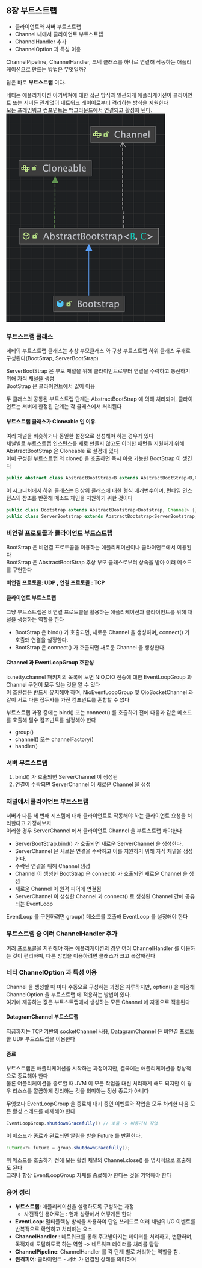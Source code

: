 ## 8장 부트스트랩
- 클라이언트와 서버 부트스트랩
- Channel 내에서 클라이언트 부트스트랩
- ChannelHandler 추가
- ChannelOption 과 특성 이용

ChannelPipeline, ChannelHandler, 코덱 클래스를 하나로 연결해 작동하는 애플리케이션으로 만드는 방법은 무엇일까? <br>

답은 바로 **부트스트랩** 이다.<br>

네티는 애플리케이션 아키텍쳐에 대한 접근 방식과 일관되게 애플리케이션이 클라이언트 또는 서버든 관계없이 네트워크 레이어로부터 격리하는 방식을 지원한다 <br>
모든 프레임워크 컴포넌트는 백그라운드에서 연결되고 활성화 된다.<br>
![img_11.png](image/img_11.png)<br>

### 부트스트랩 클래스
네티의 부트스트랩 클래스는 추상 부모클래스 와 구상 부트스트랩 하위 클래스 두개로 구성된다(BootStrap, ServerBootStrap) <br>

ServerBootStrap 은 부모 채널을 위해 클라이언트로부터 연결을 수락하고 통신하기 위해 자식 채널을 생성 <br>
BootStrap 은 클라이언트에서 많이 이용 <br>

두 클래스의 공통된 부트스트랩 단계는 AbstractBootStrap 에 의해 처리되며, 클라이언트는 서버에 한정된 단계는 각 클래스에서 처리된다 <br>

#### 부트스트랩 클래스가 Cloneable 인 이유
여러 채널을 비슷하거나 동일한 설정으로 생성해야 하는 경우가 있다 <br>
채널별로 부트스트랩 인스턴스를 새로 만들지 않고도 이러한 패턴을 지원하기 위해 AbstractBootStrap 은 Cloneable 로 설정돼 있다 <br>
이미 구성된 부트스트랩 의 clone() 을 호출하면 즉시 이용 가능한 BootStrap 이 생긴다
```java
public abstract class AbstractBootStrap<B extends AbstractBootStrap<B,C>, C extends Channel>
```

이 시그니처에서 하위 클래스는 B 상위 클래스에 대한 형식 매개변수이며, 런타임 인스턴스의 참조를 반환해 메소드 체인을 지원하기 위한 것이다 <br>
```java
public class Bootstrap extends AbstractBootstrap<Bootstrap, Channel> {}
public class ServerBootstrap extends AbstractBootstrap<ServerBootstrap, ServerChannel> {}
```

### 비연결 프로토콜과 클라이언트 부트스트랩
BootStrap 은 비연결 프로토콜을 이용하는 애플리케이션이나 클라이언트에서 이용된다 <br>
BootStrap 은 AbstractBootStrap 추상 부모 클래스로부터 상속을 받아 여러 메소드를 구현한다 <br>

**비연결 프로토콜: UDP , 연결 프로토콜 : TCP**

#### 클라이언트 부트스트랩 <br>
그냥 부트스트랩은 비연결 프로토콜을 활용하는 애플리케이션과 클라이언트를 위해 채널을 생성하는 역할을 한다 <br>
- BootStrap 은 bind() 가 호출되면, 새로운 Channel 을 생성하며, connect() 가 호출돼 연결을 설정한다.
- BootStrap 은 connect() 가 호출되면 새로운 Channel 을 생성한다.

#### Channel 과 EventLoopGroup 호환성
io.netty.channel 패키지의 목록에 보면 NIO,OIO 전송에 대한 EventLoopGroup 과 Channel 구현이 모두 있는 것을 알 수 있다 <br>
이 호환성은 반드시 유지해야 하며, NioEventLoopGroup 및 OioSocketChannel 과 같이 서로 다른 접두사를 가진 컴포넌트를 혼합할 수 없다 <br>

부트스트랩 과정 중에는 bind() 또는 connect() 를 호출하기 전에 다음과 같은 메소드를 호출해 필수 컴포넌트를 설정해야 한다 
- group()
- channel() 또는 channelFactory()
- handler()

### 서버 부트스트랩
1) bind() 가 호출되면 ServerChannel 이 생성됨
2) 연결이 수락되면 ServerChannel 이 새로운 Channel 을 생성

### 채널에서 클라이언트 부트스트랩
서버가 다른 세 번째 시스템에 대해 클라이언트로 작동해야 하는 클라이언트 요청을 처리한다고 가정해보자 <br>
이러한 경우 ServerChannel 에서 클라이언트 Channel 을 부트스트랩 해야한다 <br>
- ServerBootStrap.bind() 가 호출되면 새로운 ServerChannel 을 생성한다.
- ServerChannel 은 새로운 연결을 수락하고 이를 지원하기 위해 자식 채널을 생성한다.
- 수락된 연결을 위해 Channel 생성
- Channel 이 생성한 BootStrap 은 connect() 가 호출되면 새로운 Channel 을 생성
- 새로운 Channel 이 원격 피어에 연결됨
- ServerChannel 이 생성한 Channel 과 connect() 로 생성된 Channel 간에 공유되는 EventLoop

EventLoop 를 구현하려면 group() 메소드를 호출해 EventLoop 를 설정해야 한다 <br>

### 부트스트랩 중 여러 ChannelHandler 추가
여러 프로토콜을 지원해야 하는 애플리케이션의 경우 여러 ChannelHandler 를 이용하는 것이 편리하며, 다른 방법을 이용하려면 클래스가 크고 복잡해진다 <br>

### 네티 ChannelOption 과 특성 이용
Channel 을 생성할 때 마다 수동으로 구성하는 과정은 지루하지만, option() 을 이용해 ChannelOption 을 부트스트랩 에 적용하는 방법이 있다. <br>
여기에 제공하는 값은 부트스트랩에서 생성하는 모든 Channel 에 자동으로 적용된다 <br>

#### DatagramChannel 부트스트랩
지금까지는 TCP 기반의 socketChannel 사용, DatagramChannel 은 비연결 프로토콜 UDP 부트스트랩을 이용한다 <br>

#### 종료
부트스트랩은 애플리케이션을 시작하는 과정이지만, 결국에는 애플리케이션을 정상적으로 종료해야 한다 <br>
물론 어플리케이션을 종료할 때 JVM 이 모든 작업을 대신 처리하게 해도 되지만 이 경우 리소스를 깔끔하게 정리하는 것을 의미하는 정상 종료가 아니다 <br>

무엇보다 EventLoopGroup 을 종료해 대기 중인 이벤트와 작업을 모두 처리한 다음 모든 활성 스레드를 해제해야 한다 <br>
```java
EventLoopGroup.shutdownGracefully() // 호출 -> 비동기식 작업
```

이 메소드가 종료가 완료되면 알림을 받을 Future 를 반환한다. 
```java
Future<?> future = group.shutdownGracefully();
```

위 메소드를 호출하기 전에 모든 활성 채널의 Channel.close() 를 명시적으로 호출해도 된다 <br>
그러나 항상 EventLoopGroup 자체를 종료해야 한다는 것을 기억해야 한다 <br>


### 용어 정리
- **부트스트랩**: 애플리케이션을 실행하도록 구성하는 과정
  - 사전적인 용어로는 : 현재 상황에서 어떻게든 한다
- **EventLoop**: 멀티플렉싱 방식을 사용하여 단일 쓰레드로 여러 채널의 I/O 이벤트를 반복적으로 확인하고 처리하는 요소
- **ChannelHandler** : 네트워크를 통해 주고받아지는 데이터를 처리하고, 변환하며, 목적지에 도달하도록 하는 역할 -> 네트워크 데이터를 처리를 담당
- **ChannelPipeline**: ChannelHandler 를 각 단계 별로 처리하는 역할을 함.
- **원격피어**: 클라이언트 - 서버 가 연결된 상태를 의미하며
